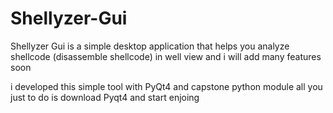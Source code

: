 # Shellyzer-Gui
Shellyzer Gui is a simple desktop application that helps you analyze shellcode (disassemble shellcode) in well view and i will add many features soon

i developed this simple tool with PyQt4 and capstone python module all you just to do is download Pyqt4 and start enjoing 
